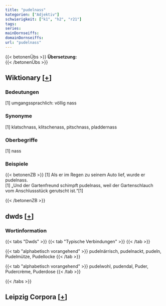 ```yaml
---
title: "pudelnass"
kategorien: ["Adjektiv"]
schwierigkeit: ["k1", "h2", "r21"]
tags:
series:
mainDornseiffs:
domainDornseiffs:
url: "pudelnass"
---
```


{{< betonenÜbs >}}
**Übersetzung:**  
{{< /betonenÜbs >}}

## Wiktionary [[+](https://de.wiktionary.org/wiki/pudelnass)]

### Bedeutungen
[1] umgangssprachlich: völlig nass  

### Synonyme
[1] klatschnass, klitschenass, pitschnass, pladdernass  

### Oberbegriffe
[1] nass  

### Beispiele
{{< betonenZB >}}
[1] Als er im Regen zu seinem Auto lief, wurde er pudelnass.  
[1] „Und der Gartenfreund schimpft pudelnass, weil der Gartenschlauch vom Anschlussstück gerutscht ist.“[1]  

{{< /betonenZB >}}


## dwds [[+](https://www.dwds.de/wb/pudelnass)]

### Wortinformation
{{< tabs "Dwds" >}}
{{< tab "Typische Verbindungen" >}}
{{< /tab >}}

{{< tab "alphabetisch vorangehend" >}}
pudelnärrisch, pudelnackt, pudeln, Pudelmütze, Pudellocke
{{< /tab >}}

{{< tab "alphabetisch vorangehend" >}}
pudelwohl, pudendal, Puder, Pudercrème, Puderdose
{{< /tab >}}

{{< /tabs >}}

## Leipzig Corpora [[+](https://corpora.uni-leipzig.de/en/res?word=pudelnass&corpusId=deu_newscrawl-public_2018)]

